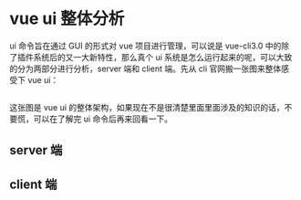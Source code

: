 # vue ui 整体分析

ui 命令旨在通过 GUI 的形式对 vue 项目进行管理，可以说是 vue-cli3.0 中的除了插件系统后的又一大新特性，那么真个 ui 系统是怎么运行起来的呢，可以大致的分为两部分进行分析，server 端和 client 端。先从 cli 官网搬一张图来整体感受下 vue ui：

<img :src="$withBase('/assets/ui-img01.png')" width=650>

这张图是 vue ui 的整体架构，如果现在不是很清楚里面里面涉及的知识的话，不要慌，可以在了解完 ui 命令后再来回看一下。

## server 端

## client 端
